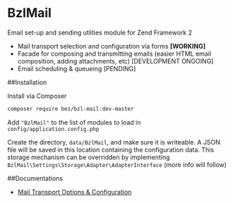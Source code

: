 BzlMail
========

Email set-up and sending utlities module for Zend Framework 2

* Mail transport selection and configuration via forms **[WORKING]**
* Facade for composing and transmitting emails (easier HTML email composition, adding attachments, etc) [DEVELOPMENT ONGOING]
* Email scheduling & queueing [PENDING]

##Installation

Install via Composer 
```sh
composer require bez/bzl-mail:dev-master
```
Add `"BzlMail"` to the list of modules to load in `config/application.config.php`

Create the directory, `data/BzlMail`, and make sure it is writeable. A JSON file will be saved in this location containing the configuration data. This storage mechanism can be overridden by implementing `BzlMail\Settings\Storage\Adapter\AdapterInterface` (more info will follow)

##Documentations

* [Mail Transport Options & Configuration](https://github.com/bezhermoso/BzlMail/blob/master/docs/01-transport-options.md)
